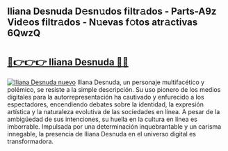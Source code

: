 ## Iliana Desnuda D𝚎sn𝚞dos filtr𝚊dos - Parts-A9z Vid𝚎os filtr𝚊dos - N𝚞evas f𝚘tos atr𝚊ctivas 6QwzQ

# <h2><a href="http://mb67izf.tromn.icu/?c=Iliana+Desnuda">🔗👉👉👉 Iliana Desnuda 🔗🔗</a></h2>

[![Iliana Desnuda nuevo](https://i.imgur.com/pEAQMta.gif)](http://mb67izf.tromn.icu/?c=Iliana+Desnuda)
Iliana Desnuda, un personaje multifacético y polémico, se resiste a la simple descripción. Su uso pionero de los medios digitales para la autorrepresentación ha cautivado y enfurecido a los espectadores, encendiendo debates sobre la identidad, la expresión artística y la naturaleza evolutiva de las sociedades en línea. A pesar de la ambigüedad de sus intenciones, su huella en la cultura en línea es imborrable. Impulsada por una determinación inquebrantable y un carisma innegable, la presencia de Iliana Desnuda en el universo digital es transformadora.
